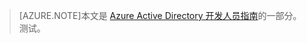 > [AZURE.NOTE]本文是 [Azure Active Directory 开发人员指南](/documentation/articles/active-directory-developers-guide/)的一部分。测试。

<!---HONumber=60-->
